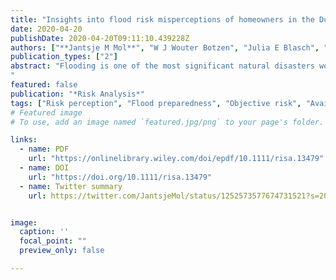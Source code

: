 ```yaml
---
title: "Insights into flood risk misperceptions of homeowners in the Dutch river delta"
date: 2020-04-20
publishDate: 2020-04-20T09:11:10.439228Z
authors: ["**Jantsje M Mol**", "W J Wouter Botzen", "Julia E Blasch", "Hans de Moel"]
publication_types: ["2"]
abstract: "Flooding is one of the most significant natural disasters worldwide. Nevertheless, voluntary take-up of individual damage reduction measures is low. A potential explanation is that flood risk perceptions of individual homeowners are below objective estimates of flood risk, which may imply that they underestimate the flood risk and the damage that can be avoided by damage reduction measures. The aim of this paper is to assess possible flood risk misperceptions of floodplain residents in the Netherlands, and to offer insights into factors that are related with under- or overestimation of perceived flood risk. We analyzed survey data of 1848 homeowners in the Dutch river delta and examine how perceptions of flood probability and damage relate to objective risk assessments, such as safety standards of dikes, as well as heuristics, including the availability heuristic and the affect heuristic. Results show that many Dutch floodplain inhabitants significantly overestimate the probability, but underestimate the maximum expected water level of a flood. We further observe that many respondents apply the availability heuristic.
"
featured: false
publication: "*Risk Analysis*"
tags: ["Risk perception", "Flood preparedness", "Objective risk", "Availability heuristic", "Affect heuristic"]
# Featured image
# To use, add an image named `featured.jpg/png` to your page's folder. 

links:
  - name: PDF
    url: "https://onlinelibrary.wiley.com/doi/epdf/10.1111/risa.13479"  
  - name: DOI
    url: "https://doi.org/10.1111/risa.13479"
  - name: Twitter summary
    url: https://twitter.com/JantsjeMol/status/1252573577674731521?s=20&t=OfQ1-KtDWLEx2ATTpR1Taw


image:
  caption: ''
  focal_point: ""
  preview_only: false

---
```


